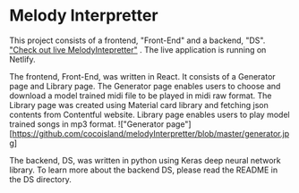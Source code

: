 # Melody Interpretter

This project consists of a frontend, "Front-End" and a backend, "DS". ["Check out live MelodyIntepretter"](https://flamboyant-torvalds-767f44.netlify.com/ "MelodyIntepretter live application") . The live application is running on Netlify.

The frontend, Front-End, was written in React. It consists of a Generator page and Library page. The Generator page enables users to choose and download a model trained midi file to be played in midi raw format. The Library page was created using Material card library and fetching json contents from Contentful website. Library page enables users to play model trained songs in mp3 format.
!["Generator page"][https://github.com/cocoisland/melodyInterpretter/blob/master/generator.jpg]

The backend, DS, was written in python using Keras deep neural network library. To learn more about the backend DS, please read the README in the DS directory.


